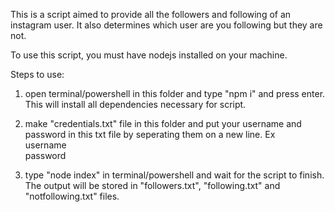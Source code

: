 This is a script aimed to provide all the followers and following of an instagram user. It also determines which user are you following but they are not.

To use this script, you must have nodejs installed on your machine.

Steps to use:

1. open terminal/powershell in this folder and type "npm i" and press enter. This will install all dependencies necessary for script.

2. make "credentials.txt" file in this folder and put your username and password in this txt file by seperating them on a new line. Ex  
   username  
   password

3. type "node index" in terminal/powershell and wait for the script to finish. The output will be stored in "followers.txt", "following.txt" and "notfollowing.txt" files.
